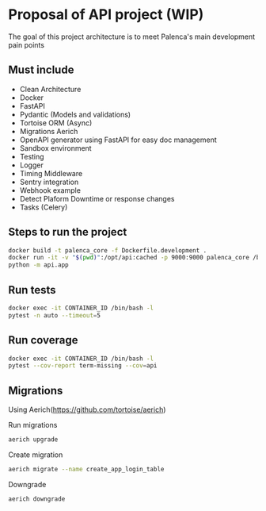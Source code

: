 # Proposal of API project (WIP)

The goal of this project architecture is to meet Palenca's main development pain points


## Must include
- Clean Architecture
- Docker
- FastAPI
- Pydantic (Models and validations)
- Tortoise ORM (Async)
- Migrations Aerich
- OpenAPI generator using FastAPI for easy doc management
- Sandbox environment
- Testing
- Logger
- Timing Middleware
- Sentry integration
- Webhook example
- Detect Plaform Downtime or response changes
- Tasks (Celery)

## Steps to run the project

```bash
docker build -t palenca_core -f Dockerfile.development .
docker run -it -v "$(pwd)":/opt/api:cached -p 9000:9000 palenca_core /bin/bash -l
python -m api.app
```

## Run tests

```bash
docker exec -it CONTAINER_ID /bin/bash -l
pytest -n auto --timeout=5

```

## Run coverage

```bash
docker exec -it CONTAINER_ID /bin/bash -l
pytest --cov-report term-missing --cov=api

```


## Migrations
Using Aerich(https://github.com/tortoise/aerich)

Run migrations
```bash
aerich upgrade
```

Create migration
```bash
aerich migrate --name create_app_login_table
```

Downgrade

```bash
aerich downgrade
```